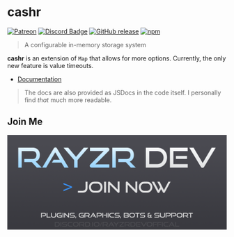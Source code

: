 # cashr
[![Patreon](http://ionicabizau.github.io/badges/patreon.svg)](https://patreon.com/Rayzr522)
[![Discord Badge](https://discordapp.com/api/guilds/282207139752050688/embed.png)](https://discord.io/rayzrdevofficial)
[![GitHub release](https://img.shields.io/github/release/Rayzr522/cashr.svg)](https://github.com/Rayzr522/cashr)
[![npm](https://img.shields.io/npm/dt/cashr.svg)](https://www.npmjs.com/package/cashr)

> A configurable in-memory storage system

**cashr** is an extension of `Map` that allows for more options. Currently, the only new feature is value timeouts.

- [Documentation](DOCS.md)
> The docs are also provided as JSDocs in the code itself. I personally find *that* much more readable.

## Join Me
[![Discord Badge](https://github.com/Rayzr522/ProjectResources/raw/master/RayzrDev/badge-small.png)](https://discord.io/rayzrdevofficial)
